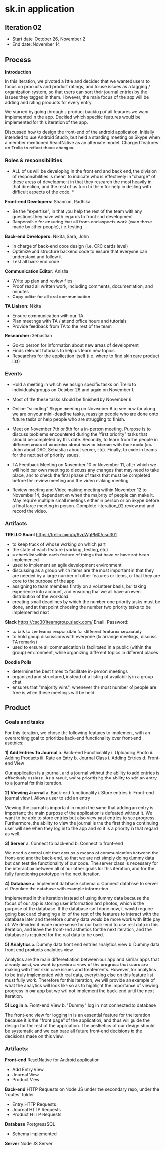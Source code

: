 # sk.in application

## Iteration 02

 * Start date: October 26, November 2
 * End date: November 14

## Process 
 **Introduction**
 
In this iteration, we pivoted a little and decided that we wanted users to focus on products and product ratings, and to use issues as a tagging / organization system, so that users can sort their journal entries by the issues they tagged in them. However, the main focus of the app will be adding and rating products for every entry.

We started by going through a product backlog of all features we want implemented in the app. Decided which specific features would be implemented for this iteration of the app.

Discussed how to design the front-end of the android application. Initially intended to use Android Studio, but held a standing meeting on Skype when a member mentioned ReactNative as an alternate model. Changed features on Trello to reflect these changes.

### Roles & responsibilities

* ALL of us will be developing in the front end and back end, the division of responsibilities is meant to indicate who is effectively in "charge" of these areas of development in that they research the most heavily in that direction, and the rest of us turn to them for help in dealing with difficult aspects of the code. *

**Front-end Developers:**
Shannon, Radhika
- Be the "expertise", in that you help the rest of the team with any questions they have with regards to front end development
- Responsible for ensuring that all front-end aspects work (even those made by other people), i.e. testing

**Back-end Developers:**
Nikita, Sara, John
- In charge of back-end code design (i.e. CRC cards level)
- Optimize and structure backend code to ensure that everyone can understand and follow it
- Test all back-end code

**Communication Editor:**
Anisha
- Write up plan and review files
- Proof read all written work, including comments, documentation, and minutes
- Copy editor for all oral communication

**TA Liaison:**
Nikita
- Ensure communication with our TA
- Plan meetings with TA / attend office hours and tutorials
- Provide feedback from TA to the rest of the team

**Researcher:**
Sebastian
- Go-to person for information about new areas of development
- Finds relevant tutorials to help us learn new topics
- Researches for the application itself (i.e. where to find skin care product list)

### Events

- Hold a meeting in which we assign specific tasks on Trello to individuals/groups on October 26 and again on November 1.

- Most of the these tasks should be finished by November 6. 

- Online "standing" Skype meeting on November 6 to see how far along we are on your mini-deadline tasks, reassign people who are done onto future tasks or help people who are struggling to finish.

- Meet on November 7th or 8th for a in-person meeting. Purpose is to discuss problems encountered during the "first priority" tasks that should be completed by this date. Secondly, to learn from the people in different areas of expertise about how to interact with their code (ex. John about DAO, Sebastian about server, etc). Finally, to code in teams for the next set of priority issues.

- TA Feedback Meeting on November 10 or November 11, after which we will hold our own meeting to discuss any changes that may need to take place, and to check the final phase of tasks that must be completed before the review meeting and the video making meeting.

- Review meeting and Video making meeting within November 12 to November 14, dependant on when the majority of people can make it. May require multiple small meetings either in person or on Skype before a final large meeting in person. Complete interation_02.review.md and record the video. 

### Artifacts

**TRELLO Board**
https://trello.com/b/9vpWgPMC/csc301
- to keep track of whose working on which part
- the state of each feature (working, testing, etc)
- a checklist within each feature of things that have or have not been implemented
- used to implement an agile development environment
- discussing as a group which items are the most important in that they are needed by a large number of other features or items, or that they are core to the purpose of the app
- assigning to team members firstly on a volunteer basis, but taking experience into account, and ensuring that we all have an even distribution of the workload
- creating small deadlines by which the number one priority tasks must be done, and at that point choosing the number two priority tasks to be implemented next

**Slack**
https://csc301teamgroup.slack.com/
Email: 
Password: 
- to talk to the teams responsible for different features separately
- to hold group discussions with everyone (to arrange meetings, discuss TA remarks)
- used to ensure all communication is facilitated in a public (within the group) environment, while organizing different topics in different places

**Doodle Polls**
- determine the best times to facilitate in-person meetings
- organized and structured, instead of a listing of availability in a group chat
- ensures that "majority wins", whenever the most number of people are free is when these meetings will be held

## Product

### Goals and tasks

For this iteration, we chose the following features to implement, with an overarching goal to prioritize back-end functionality over front-end asethics:

**1) Add Entries To Journal**
	a. Back-end Functionality
		i. Uploading Photo
		ii. Adding Products
		iii. Rate an Entry
	b. Journal Class
		i. Adding Entries
	d. Front-end View

Our application is a journal, and a journal without the ability to add entries is effectively useless. As a result, we're prioritizing the ability to add an entry to a journal for this iteration.

**2) Viewing Journal**
	a. Back-end functionality
		i. Store entries
	b. Front-end journal view
		i. Allows user to add an entry

Viewing the journal is important in much the same that adding an entry is important; the main purpose of the application is defeated without it. We want to be able to store entries but also view past entries to see progress. Furthermore, the ability to view the journal is the the first thing a continuing user will see when they log in to the app and so it is a priority in that regard as well.

**3) Server**
	a. Connect to back-end
	b. Connect to front-end

We need a central unit that acts as a means of communication between the front-end and the back-end, so that we are not simply doing dummy data but can test the functionality of our code. The server class is necessary for the interaction between all of our other goals for this iteration, and for the fully functioning prototype in the next iteration. 

**4) Database**
	a. Implement database schema
	c. Connect database to server
	d. Populate the database with example information

Implemented in this iteration instead of using dummy data because the focus of our app is storing user information and photos, which is the purpose of the database. If the database isn't done now, it would require going back and changing a lot of the rest of the features to interact with the database later and therefore dummy data would be more work with little pay of. We decided it made more sense for our back-end to use real data in this iteration, and leave the front-end asthetics for the next iteration, and the database is required for the real data to be used.

**5) Analytics**
	a. Dummy data front end entries analytics view
	b. Dummy data front end products analytics view

Analytics are the main differentiation between our app and similar apps that already exist, we want to provide a view of the progress that users are making with their skin care issues and treatements. However, for analytics to be truly implemented with real data, everything else on this feature list must fully work. Therefore for this iteration, we will provide an example of what the analytics will look like so as to highlight the importance of viewing progress in our app but we will not implement the back-end until the next iteration.

**5) Log in**
	a. Front-end View
	b. "Dummy" log in, not connected to database

The front-end view for logging in is an essential feature for the iteration because it is the "front page" of the application,  and thus will guide the design for the rest of the application. The aesthetics of our design should be systematic and we can base all future front-end decisions to the decisions made on this view.

### Artifacts:

**Front-end**
ReactNative for Android application
 - Add Entry View
 - Journal View
 - Product View

**Back-end**
HTTP Requests on Node JS under the secondary repo, under the 'routes' folder
- Entry HTTP Requests
- Journal HTTP Requests
- Product HTTP Requests

**Database**
PostgressSQL
- Schema implemented

**Server**
Node JS Server
